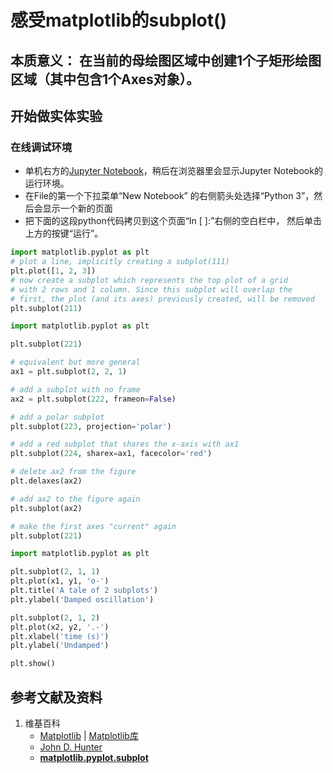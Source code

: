 # 感受matplotlib的subplot()

## 本质意义： 在当前的母绘图区域中创建1个子矩形绘图区域（其中包含1个Axes对象）。

## 开始做实体实验

### 在线调试环境

- 单机右方的[Jupyter Notebook](https://mybinder.org/v2/gh/ipython/ipython-in-depth/master?filepath=binder/Index.ipynb)，稍后在浏览器里会显示Jupyter Notebook的运行环境。
- 在File的第一个下拉菜单“New Notebook” 的右侧箭头处选择“Python 3”，然后会显示一个新的页面
- 把下面的这段python代码拷贝到这个页面“In [ ]:”右侧的空白栏中， 然后单击上方的按键“运行”。

```python
import matplotlib.pyplot as plt
# plot a line, implicitly creating a subplot(111)
plt.plot([1, 2, 3])
# now create a subplot which represents the top plot of a grid
# with 2 rows and 1 column. Since this subplot will overlap the
# first, the plot (and its axes) previously created, will be removed
plt.subplot(211)
```

```python
import matplotlib.pyplot as plt

plt.subplot(221)

# equivalent but more general
ax1 = plt.subplot(2, 2, 1)

# add a subplot with no frame
ax2 = plt.subplot(222, frameon=False)

# add a polar subplot
plt.subplot(223, projection='polar')

# add a red subplot that shares the x-axis with ax1
plt.subplot(224, sharex=ax1, facecolor='red')

# delete ax2 from the figure
plt.delaxes(ax2)

# add ax2 to the figure again
plt.subplot(ax2)

# make the first axes "current" again
plt.subplot(221)
```

```python
import matplotlib.pyplot as plt

plt.subplot(2, 1, 1)
plt.plot(x1, y1, 'o-')
plt.title('A tale of 2 subplots')
plt.ylabel('Damped oscillation')

plt.subplot(2, 1, 2)
plt.plot(x2, y2, '.-')
plt.xlabel('time (s)')
plt.ylabel('Undamped')

plt.show()
```

## 参考文献及资料

1. 维基百科
	- [Matplotlib](https://en.wikipedia.org/wiki/Matplotlib) | [Matplotlib库](https://en.wikipedia.org/wiki/Matplotlib)
	- [John D. Hunter](https://en.wikipedia.org/wiki/John_D._Hunter#Matplotlib)
	- [**matplotlib.pyplot.subplot**](https://matplotlib.org/stable/api/_as_gen/matplotlib.pyplot.subplot.html)